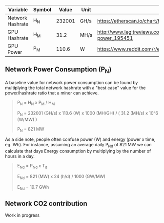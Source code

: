 | Variable           | Symbol       | Value         | Unit          | Source |
| -------------------|--------------|---------------|---------------|--------|
| Network Hashrate   |H<sub>N</sub> | 232001        | GH/s          | https://etherscan.io/chart/hashrate |
| GPU Hashrate       |H<sub>M</sub> | 31.2          | MH/s          | http://www.legitreviews.com/geforce-gtx-1070-ethereum-mining-small-tweaks-great-hashrate-low-power_195451 |
| GPU Power          |P<sub>M</sub> | 110.6         | W             | https://www.reddit.com/r/ethereum/comments/7vewys/10000_tons_co2_per_day_and_climbing_eip_858/dtrswyz/ |


## Network Power Consumption (P<sub>N</sub>)

A baseline value for network power consumption can be found by multiplying the total network hashrate with a "best case" value for the power/hashrate ratio that a miner can achieve.

> P<sub>N</sub> = H<sub>N</sub> x P<sub>M</sub> / H<sub>M</sub>
>
> P<sub>N</sub> = 232001 (GH/s) x 110.6 (W) x 1000 (MH/GH) / ( 31.2 (MH/s) x 10^6 (W/MW) )
>
> P<sub>N</sub> = 821 MW

As a side note, people often confuse power (W) and energy (power x time, eg. Wh). For instance, assuming an average daily P<sub>Nd</sub> of 821 MW we can calculate that days Energy consumption by multiplying by the number of hours in a day.

> E<sub>Nd</sub> = P<sub>Nd</sub> x T<sub>d</sub>
>
> E<sub>Nd</sub> = 821 (MW) x 24 (h/d) / 1000 (GW/MW)
>
> E<sub>Nd</sub> = 19.7 GWh



## Network CO2 contribution

Work in progress
